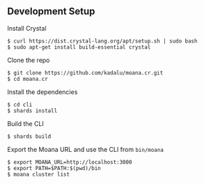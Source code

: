 ## Development Setup

Install Crystal

```
$ curl https://dist.crystal-lang.org/apt/setup.sh | sudo bash
$ sudo apt-get install build-essential crystal
```

Clone the repo

```
$ git clone https://github.com/kadalu/moana.cr.git
$ cd moana.cr
```

Install the dependencies

```
$ cd cli
$ shards install
```

Build the CLI

```
$ shards build
```

Export the Moana URL and use the CLI from `bin/moana`

```
$ export MOANA_URL=http://localhost:3000
$ export PATH=$PATH:$(pwd)/bin
$ moana cluster list
```
